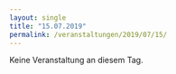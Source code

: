 ```yaml
---
layout: single
title: "15.07.2019"
permalink: /veranstaltungen/2019/07/15/
---
```


Keine Veranstaltung an diesem Tag.
